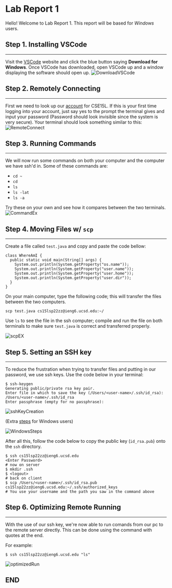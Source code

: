 # Lab Report 1

Hello! Welcome to Lab Report 1. This report will be based for *Windows* users. 

## Step 1. Installing VSCode
___

Visit the [VSCode](https://code.visualstudio.com/) website and click the blue button saying **Download for Windows**. Once VSCode has downloaded, open VSCode up and a window displaying the software should open up.
![DownloadVSCode](https://cdn.discordapp.com/attachments/938667785679147030/962614294850203648/unknown.png)

## Step 2. Remotely Connecting
___

First we need to look up our [account](https://sdacs.ucsd.edu/~icc/index.php) for CSE15L. If this is your first time logging into your account, just say yes to the prompt the terminal gives and input your password (Password should look invisible since the system is very secure). Your terminal should look something similar to this:
![RemoteConnect](https://cdn.discordapp.com/attachments/938667785679147030/962624424568307782/unknown.png)

## Step 3. Running Commands
___

We will now run some commands on both your computer and the computer we have ssh'd in. Some of these commands are:

* `cd ~`
* `cd`
* `ls`
* `ls -lat`
* `ls -a`

Try these on your own and see how it compares between the two terminals.
![CommandEx](https://cdn.discordapp.com/attachments/938667785679147030/962629032497790986/unknown.png)

## Step 4. Moving Files w/ `scp`
___

Create a file called `test.java` and copy and paste the code bellow:

```
class WhereAmI {
  public static void main(String[] args) {
    System.out.println(System.getProperty("os.name"));
    System.out.println(System.getProperty("user.name"));
    System.out.println(System.getProperty("user.home"));
    System.out.println(System.getProperty("user.dir"));
  }
}
```
On your main computer, type the following code; this will transfer the files between the two computers.

`scp test.java cs15lsp22zz@ieng6.ucsd.edu:~/`

Use `ls` to see the file in the ssh computer; compile and run the file on both terminals to make sure `test.java` is correct and transferred properly.

![scpEX](https://cdn.discordapp.com/attachments/938667785679147030/962634508149063710/unknown.png)

## Step 5. Setting an SSH key
___

To reduce the frustration when trying to transfer files and putting in our password, we use ssh keys. Use the code below in your terminal:
```
$ ssh-keygen
Generating public/private rsa key pair.
Enter file in which to save the key (/Users/<user-name>/.ssh/id_rsa): /Users/<user-name>/.ssh/id_rsa
Enter passphrase (empty for no passphrase): 
```

![sshKeyCreation](https://cdn.discordapp.com/attachments/938667785679147030/962638125920845834/unknown.png)

(Extra [steps](https://docs.microsoft.com/en-us/windows-server/administration/openssh/openssh_keymanagement#user-key-generation) for Windows users)

![WindowsSteps](https://cdn.discordapp.com/attachments/938667785679147030/962642002145583134/unknown.png)

After all this, follow the code below to copy the public key (`id_rsa.pub`) onto the `ssh` directory. 

```
$ ssh cs15lsp22zz@ieng6.ucsd.edu
<Enter Password>
# now on server
$ mkdir .ssh
$ <logout>
# back on client
$ scp /Users/<user-name>/.ssh/id_rsa.pub cs15lsp22zz@ieng6.ucsd.edu:~/.ssh/authorized_keys
# You use your username and the path you saw in the command above
```

## Step 6. Optimizing Remote Running
___

With the use of our ssh key, we're now able to run comands from our pc to the remote server directly. This can be done using the command with quotes at the end.

For example:

`$ ssh cs15lsp22zz@ieng6.ucsd.edu "ls"`

![optimizedRun](https://media.discordapp.net/attachments/938667785679147030/962649199822921738/unknown.png?width=1440&height=286)

## **END**